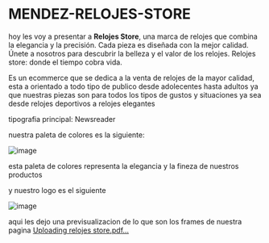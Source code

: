 # MENDEZ-RELOJES-STORE

hoy les voy a presentar a **Relojes Store**,  una marca de relojes que combina la elegancia y la precisión. Cada pieza es diseñada con la mejor calidad. Únete a nosotros para descubrir la belleza y el valor de los relojes. Relojes store: donde el tiempo cobra vida.

Es un ecommerce que se dedica a la venta de relojes de la mayor calidad, esta a orientado a todo tipo de publico desde adolecentes hasta adultos ya que nuestras piezas son para todos los tipos de gustos y situaciones ya sea desde relojes deportivos a relojes elegantes

tipografia principal: Newsreader

nuestra paleta de colores es la siguiente:


![image](https://github.com/zGTG17/MENDEZ-RELOJES-STORE/assets/137248891/1c5b4618-137f-4d11-8b64-d4f911bf3a73)

esta paleta de colores representa la elegancia y la fineza de nuestros productos

y nuestro logo es el siguiente

![image](https://github.com/zGTG17/MENDEZ-RELOJES-STORE/assets/137248891/cf663335-2db9-4171-80d1-a21bbc5fc8d3)

aqui les dejo una previsualizacion de lo que son los frames de nuestra pagina
[Uploading relojes store.pdf…]()
